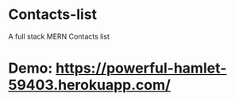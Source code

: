 # Contacts-list
A full stack MERN Contacts list  
# Demo: https://powerful-hamlet-59403.herokuapp.com/

